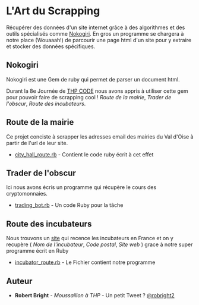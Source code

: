 # L'Art du Scrapping

Récupérer des données d'un site internet grâce à des algorithmes et des outils spécialisés comme [Nokogiri](https://github.com/sparklemotion/nokogiri). En gros un programme se chargera à notre place (Wouaaah!) de parcourir une page html d'un site pour y extraire et stocker des données spécifiques.

## Nokogiri

Nokogiri est une Gem de ruby qui permet de parser un document html.

Durant la 8e Journée de [THP CODE](https://www.thehackingproject.org/code) nous avons appris à utiliser cette gem pour pouvoir faire de scrapping cool ! *Route de la mairie*, *Trader de l'obscur*, *Route des incubateurs*.

## Route de la mairie

Ce projet conciste à scrapper les adresses email des mairies du Val d'Oise à partir de l'url de leur site.
* [city_hall_route.rb]() - Contient le code ruby écrit à cet effet

## Trader de l'obscur

Ici nous avons écris un programme qui récupère le cours des cryptomonnaies.

* [trading_bot.rb]() - Un code Ruby pour la tâche

## Route des incubateurs

Nous trouvons un [site]() qui recence les incubateurs en France et on y recupère ( *Nom de l'incubateur*, *Code postal*, *Site web* ) grace à notre super programme écrit en Ruby

* [incubator_route.rb]() - Le Fichier contient notre programme

## Auteur
* **Robert Bright** - *Moussaillon à THP* - Un petit Tweet ? [@robright2](https://twitter.com/robright2)
